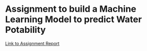 # Assignment to build a Machine Learning Model to predict Water Potability

[Link to Assignment Report](https://docs.google.com/document/d/1o9sadvyu-EmX0_dQUNdw-nzbrcEUcyRdzoCWmE5rmtY/edit?usp=sharing)
